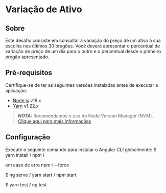 # Variação de Ativo

## Sobre

Este desafio consiste em consultar a variação do preço de um ativo à sua escolha nos últimos 30 pregões. Você deverá apresentar o percentual de variação de preço de um dia para o outro e o percentual desde o primeiro pregão apresentado.

## Pré-requisitos

Certifique-se de ter as seguintes versões instaladas antes de executar a aplicação:

- [Node.js](https://nodejs.org/en/) v16.x
- [Yarn](https://yarnpkg.com/) v1.22.x

> **_NOTA:_** Recomendamos o uso do Node Version Manager (NVM). [Clique aqui para mais informações](https://github.com/nvm-sh/nvm)

## Configuração

Execute o seguinte comando para instalar o Angular CLI globalmente:
$ yarn install / npm i

em caso de erro npm i --force

$ ng serve / yarn start / npm start

$ yarn test / ng test


